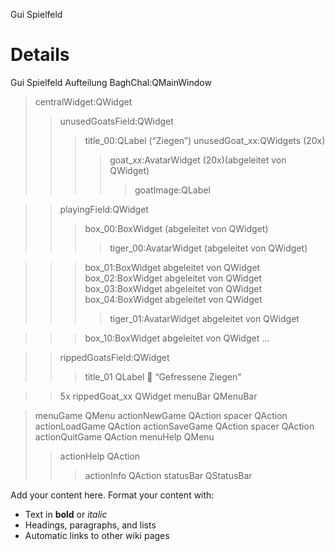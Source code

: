 Gui Spielfeld


# Details #

Gui Spielfeld
Aufteilung
BaghChal:QMainWindow
> centralWidget:QWidget
> > unusedGoatsField:QWidget
> > > title\_00:QLabel (“Ziegen”)
> > > unusedGoat\_xx:QWidgets (20x)
> > > > goat\_xx:AvatarWidget (20x)(abgeleitet von QWidget)
> > > > > goatImage:QLabel

> > playingField:QWidget
> > > box\_00:BoxWidget (abgeleitet von QWidget)
> > > > tiger\_00:AvatarWidget (abgeleitet von QWidget)

> > > box\_01:BoxWidget abgeleitet von QWidget
> > > box\_02:BoxWidget abgeleitet von QWidget
> > > box\_03:BoxWidget abgeleitet von QWidget
> > > box\_04:BoxWidget abgeleitet von QWidget
> > > > tiger\_01:AvatarWidget abgeleitet von QWidget

> > > box\_10:BoxWidget abgeleitet von QWidget
> > > …

> > rippedGoatsField:QWidget
> > > title\_01 QLabel  “Gefressene Ziegen”

> > 5x rippedGoat\_xx QWidget
menuBar  QMenuBar

> menuGame  QMenu
> actionNewGame  QAction
> spacer	QAction
> actionLoadGame  QAction
> actionSaveGame  QAction
> spacer  QAction
> actionQuitGame  QAction
> menuHelp  QMenu
> > actionHelp  QAction
> > > actionInfo  QAction
statusBar  QStatusBar


Add your content here.  Format your content with:
  * Text in **bold** or _italic_
  * Headings, paragraphs, and lists
  * Automatic links to other wiki pages